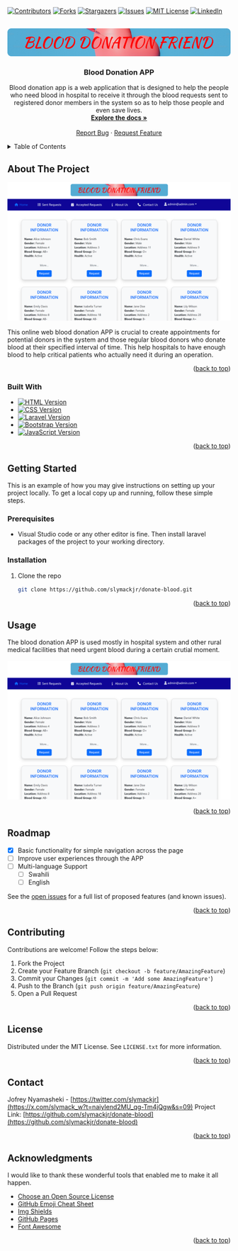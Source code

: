 <a name="readme-top"></a>



<!-- PROJECT SHIELDS -->

[![Contributors][contributors-shield]][contributors-url]
[![Forks][forks-shield]][forks-url]
[![Stargazers][stars-shield]][stars-url]
[![Issues][issues-shield]][issues-url]
[![MIT License][license-shield]][license-url]
[![LinkedIn][linkedin-shield]][linkedin-url]



<!-- PROJECT LOGO -->
<br />
<div align="center">
  <a href="https://github.com/slymackjr/donate-blood">
    <img src="public/img/logo1.png" alt="Logo">
  </a>

  <h3 align="center">Blood Donation APP</h3>

  <p align="center">
    Blood donation app is a web application that is designed to help the people who need blood in hospital to receive it through the blood requests sent to registered donor members in the system so as to help those people and even save lives.
    <br />
    <a href="https://github.com/slymackjr/donate-blood"><strong>Explore the docs »</strong></a>
    <br />
    <br />
    <a href="https://github.com/slymackjr/donate-blood/issues">Report Bug</a>
    ·
    <a href="https://github.com/slymackjr/donate-blood/issues">Request Feature</a>
  </p>
</div>



<!-- TABLE OF CONTENTS -->
<details>
  <summary>Table of Contents</summary>
  <ol>
    <li>
      <a href="#about-the-project">About The Project</a>
      <ul>
        <li><a href="#built-with">Built With</a></li>
      </ul>
    </li>
    <li>
      <a href="#getting-started">Getting Started</a>
      <ul>
        <li><a href="#prerequisites">Prerequisites</a></li>
        <li><a href="#installation">Installation</a></li>
      </ul>
    </li>
    <li><a href="#usage">Usage</a></li>
    <li><a href="#roadmap">Roadmap</a></li>
    <li><a href="#contributing">Contributing</a></li>
    <li><a href="#license">License</a></li>
    <li><a href="#contact">Contact</a></li>
    <li><a href="#acknowledgments">Acknowledgments</a></li>
  </ol>
</details>



<!-- ABOUT THE PROJECT -->
## About The Project

[![Product Name Screen Shot][product-screenshot]](https://example.com)

This online web blood donation APP is crucial to create appointments for potential donors in the system and those regular blood donors who donate blood at their specified interval of time. This help hospitals to have enough blood to help critical patients who actually need it during an operation.
<p align="right">(<a href="#readme-top">back to top</a>)</p>



### Built With

* [![HTML Version][HTML-shield]][HTML-url]
* [![CSS Version][CSS-shield]][CSS-url]
* [![Laravel Version][Laravel.com]][Laravel-url]
* [![Bootstrap Version][Bootstrap.com]][Bootstrap-url]
* [![JavaScript Version][JavaScript-shield]][JavaScript-url]


<p align="right">(<a href="#readme-top">back to top</a>)</p>



<!-- GETTING STARTED -->
## Getting Started

This is an example of how you may give instructions on setting up your project locally. To get a local copy up and running, follow these simple steps.
### Prerequisites

* Visual Studio code or any other editor is fine. Then install laravel packages of the project to your working directory.

### Installation

1. Clone the repo
   ```sh
   git clone https://github.com/slymackjr/donate-blood.git
   ```

<p align="right">(<a href="#readme-top">back to top</a>)</p>
<!-- USAGE -->   

## Usage

The blood donation APP is used mostly in hospital system and other rural medical facilities that need urgent blood during a certain crutial moment.

<div style="overflow-x: auto; white-space: nowrap;">
  <img src="screenshots/image1.png" alt="Image 1" style="display: inline-block; max-width: 100%;">
  <img src="screenshots/image2.png" alt="Image 1" style="display: inline-block; max-width: 100%;">
  <img src="screenshots/image3.png" alt="Image 1" style="display: inline-block; max-width: 100%;">
  <img src="screenshots/image4.png" alt="Image 1" style="display: inline-block; max-width: 100%;">
  <img src="screenshots/image5.png" alt="Image 2" style="display: inline-block; max-width: 100%;">
  <img src="screenshots/image6.png" alt="Image 3" style="display: inline-block; max-width: 100%;">
</div>

<p align="right">(<a href="#readme-top">back to top</a>)</p>



<!-- ROADMAP -->
## Roadmap

- [x] Basic functionality for simple navigation across the page
- [ ] Improve user experiences through the APP
- [ ] Multi-language Support
    - [ ] Swahili
    - [ ] English

See the [open issues](https://https://github.com/slymackjr/donate-blood/issues) for a full list of proposed features (and known issues).

<p align="right">(<a href="#readme-top">back to top</a>)</p>



<!-- CONTRIBUTING -->
## Contributing

Contributions are welcome! Follow the steps below:

1. Fork the Project
2. Create your Feature Branch (`git checkout -b feature/AmazingFeature`)
3. Commit your Changes (`git commit -m 'Add some AmazingFeature'`)
4. Push to the Branch (`git push origin feature/AmazingFeature`)
5. Open a Pull Request

<p align="right">(<a href="#readme-top">back to top</a>)</p>



<!-- LICENSE -->
## License

Distributed under the MIT License. See `LICENSE.txt` for more information.

<p align="right">(<a href="#readme-top">back to top</a>)</p>



<!-- CONTACT -->
## Contact

Jofrey Nyamasheki - [https://twitter.com/slymackjr](https://x.com/slymack_w?t=naiyIend2MU_qg-Tm4jQgw&s=09)
Project Link: [https://github.com/slymackjr/donate-blood](https://github.com/slymackjr/donate-blood)

<p align="right">(<a href="#readme-top">back to top</a>)</p>



<!-- ACKNOWLEDGMENTS -->
## Acknowledgments

I would like to thank these wonderful tools that enabled me to make it all happen.

* [Choose an Open Source License](https://choosealicense.com)
* [GitHub Emoji Cheat Sheet](https://www.webpagefx.com/tools/emoji-cheat-sheet)
* [Img Shields](https://shields.io)
* [GitHub Pages](https://pages.github.com)
* [Font Awesome](https://fontawesome.com)

<p align="right">(<a href="#readme-top">back to top</a>)</p>



<!-- MARKDOWN LINKS & IMAGES -->
<!-- https://www.markdownguide.org/basic-syntax/#reference-style-links -->
[contributors-shield]: https://img.shields.io/github/contributors/slymackjr/donate-blood.svg?style=for-the-badge&color=4EA94B
[contributors-url]: https://github.com/slymackjr/donate-blood/graphs/contributors
[forks-shield]: https://img.shields.io/github/forks/slymackjr/donate-blood.svg?style=for-the-badge
[forks-url]: https://github.com/slymackjr/donate-blood/network/members
[stars-shield]: https://img.shields.io/github/stars/slymackjr/donate-blood.svg?style=for-the-badge
[stars-url]: https://github.com/slymackjr/donate-blood/stargazers
[issues-shield]: https://img.shields.io/github/issues/slymackjr/donate-blood.svg?style=for-the-badge
[issues-url]: https://github.com/slymackjr/donate-blood/issues
[license-shield]: https://img.shields.io/github/license/slymackjr/donate-blood.svg?style=for-the-badge
[license-url]: https://github.com/slymackjr/donate-blood/blob/master/LICENSE.txt
[linkedin-shield]: https://img.shields.io/badge/-LinkedIn-black.svg?style=for-the-badge&logo=linkedin&colorB=555
[linkedin-url]: https://www.linkedin.com/in/jofrey-nyamasheki-9bb8781ab?utm_source=share&utm_campaign=share_via&utm_content=profile&utm_medium=android_app
[product-screenshot]: screenshots/image1.png
[Laravel.com]: https://img.shields.io/badge/Laravel-FF2D20?style=for-the-badge&logo=laravel&logoColor=white
[Laravel-url]: https://laravel.com
[Bootstrap.com]: https://img.shields.io/badge/Bootstrap-563D7C?style=for-the-badge&logo=bootstrap&logoColor=white
[Bootstrap-url]: https://getbootstrap.com
[Sass-shield]: https://img.shields.io/badge/Sass-v1.47.0-CC6699?style=for-the-badge&logo=sass&logoColor=white
[Sass-url]: https://sass-lang.com/
[HTML-shield]: https://img.shields.io/badge/HTML-v5-4EA94B?style=for-the-badge&logo=html5&logoColor=white
[HTML-url]: https://developer.mozilla.org/en-US/docs/Web/HTML
[PHP-shield]: https://img.shields.io/badge/PHP-v8.0-777BB4?style=for-the-badge&logo=php&logoColor=white
[PHP-url]: https://www.php.net/
[CSS-shield]: https://img.shields.io/badge/CSS-v3-1572B6?style=for-the-badge&logo=css3&logoColor=white
[CSS-url]: https://developer.mozilla.org/en-US/docs/Web/CSS
[JavaScript-shield]: https://img.shields.io/badge/JavaScript-ES6-F7DF1E?style=for-the-badge&logo=javascript&logoColor=black
[JavaScript-url]: https://developer.mozilla.org/en-US/docs/Web/JavaScript



